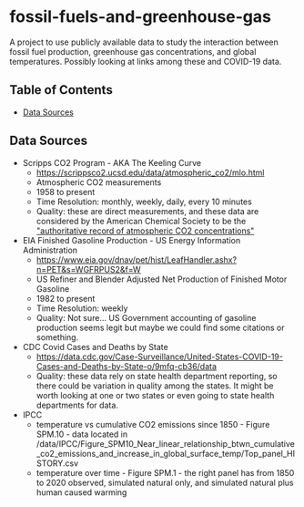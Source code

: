 # fossil-fuels-and-greenhouse-gas
A project to use publicly available data to study the interaction between fossil fuel production, greenhouse gas concentrations, and global temperatures. Possibly looking at links among these and COVID-19 data. 

## Table of Contents
* [Data Sources](#datasources)

## Data Sources
* Scripps CO2 Program - AKA The Keeling Curve
  * https://scrippsco2.ucsd.edu/data/atmospheric_co2/mlo.html
  * Atmospheric CO2 measurements
  * 1958 to present
  * Time Resolution: monthly, weekly, daily, every 10 minutes
  * Quality: these are direct measurements, and these data are considered by the American Chemical Society to be the ["authoritative record of atmospheric CO2 concentrations"](https://www.acs.org/content/acs/en/education/whatischemistry/landmarks/keeling-curve.html)
* EIA Finished Gasoline Production - US Energy Information Administration
  * https://www.eia.gov/dnav/pet/hist/LeafHandler.ashx?n=PET&s=WGFRPUS2&f=W
  * US Refiner and Blender Adjusted Net Production of Finished Motor Gasoline
  * 1982 to present
  * Time Resolution: weekly
  * Quality: Not sure... US Government accounting of gasoline production seems legit but maybe we could find some citations or something. 
* CDC Covid Cases and Deaths by State
  * https://data.cdc.gov/Case-Surveillance/United-States-COVID-19-Cases-and-Deaths-by-State-o/9mfq-cb36/data
  * Quality: these data rely on state health department reporting, so there could be variation in quality among the states. It might be worth looking at one or two states or even going to state health departments for data.  
* IPCC
  * temperature vs cumulative CO2 emissions since 1850 - Figure SPM.10 - data located in /data/IPCC/Figure_SPM10_Near_linear_relationship_btwn_cumulative_co2_emissions_and_increase_in_global_surface_temp/Top_panel_HISTORY.csv
  * temperature over time - Figure SPM.1 - the right panel has from 1850 to 2020 observed, simulated natural only, and simulated natural plus human caused warming
